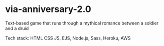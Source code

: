 # via-anniversary-2.0
Text-based game that runs through a mythical romance between a soldier and a druid

Tech stack: HTML CSS JS, EJS, Node.js, Sass, Heroku, AWS
